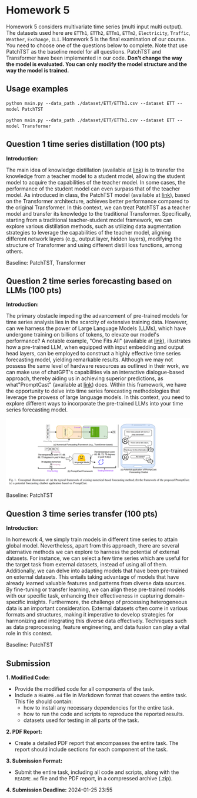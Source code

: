 # Homework 5

Homework 5 considers multivariate time series (multi input multi output). The datasets used here are `ETTh1`, `ETTh2`, `ETTm1`, `ETTm2`, `Electricity`, `Traffic`, `Weather`, `Exchange`, `ILI`. Homework 5 is the final examination of our course. You need to choose one of the questions below to complete. Note that use PatchTST as the baseline model for all questions. PatchTST and Transformer have been implemented in our code. **Don't change the way the model is evaluated. You can only modify the model structure and the way the model is trained.**

## Usage examples

```
python main.py --data_path ./dataset/ETT/ETTh1.csv --dataset ETT --model PatchTST
```

```
python main.py --data_path ./dataset/ETT/ETTh1.csv --dataset ETT --model Transformer
```

## Question 1 time series distillation (100 pts)

**Introduction:**

The main idea of knowledge distillation (available at [link](https://arxiv.org/abs/1503.02531)) is to transfer the knowledge from a teacher model to a student model, allowing the student model to acquire the capabilities of the teacher model. In some cases, the performance of the student model can even surpass that of the teacher model. As introduced in class, the PatchTST model (available at [link](https://arxiv.org/abs/2211.14730)), based on the Transformer architecture, achieves better performance compared to the original Transformer. In this context, we can treat PatchTST as a teacher model and transfer its knowledge to the traditional Transformer. Specifically, starting from a traditional teacher-student model framework, we can explore various distillation methods, such as utilizing data augmentation strategies to leverage the capabilities of the teacher model, aligning different network layers (e.g., output layer, hidden layers), modifying the structure of Transformer and using different distill loss functions, among others.

Baseline: PatchTST, Transformer

## Question 2 time series forecasting based on LLMs (100 pts)

**Introduction:**

The primary obstacle impeding the advancement of pre-trained models for time series analysis lies in the scarcity of extensive training data. However, can we harness the power of Large Language Models (LLMs), which have undergone training on billions of tokens, to elevate our model's performance? A notable example, "One Fits All" (available at [link](https://arxiv.org/abs/2302.11939)), illustrates how a pre-trained LLM, when equipped with input embedding and output head layers, can be employed to construct a highly effective time series forecasting model, yielding remarkable results. Although we may not possess the same level of hardware resources as outlined in their work, we can make use of chatGPT's capabilities via an interactive dialogue-based approach, thereby aiding us in achieving superior predictions, as what"PromptCast" (available at [link](https://arxiv.org/abs/2210.08964)) does. Within this framework, we have the opportunity to delve into time series forecasting methodologies that leverage the prowess of large language models. In this context, you need to explore different ways to incorporate the pre-trained LLMs into your time series forecasting model.

![streaming.jpg](imgs%2FPromptCast.png)

Baseline: PatchTST

## Question 3 time series transfer (100 pts)

**Introduction:**

In homework 4, we simply train models in different time series to attain global model. Nevertheless, apart from this approach, there are several alternative methods we can explore to harness the potential of external datasets. For instance, we can select a few time series which are useful for the target task from external datasets, instead of using all of them. Additionally, we can delve into adapting models that have been pre-trained on external datasets. This entails taking advantage of models that have already learned valuable features and patterns from diverse data sources. By fine-tuning or transfer learning, we can align these pre-trained models with our specific task, enhancing their effectiveness in capturing domain-specific insights.
Furthermore, the challenge of processing heterogeneous data is an important consideration. External datasets often come in various formats and structures, making it imperative to develop strategies for harmonizing and integrating this diverse data effectively. Techniques such as data preprocessing, feature engineering, and data fusion can play a vital role in this context.

Baseline: PatchTST

## Submission

**1. Modified Code:**

- Provide the modified code for all components of the task.
- Include a `README.md` file in Markdown format that covers the entire task. This file should contain:
    - how to install any necessary dependencies for the entire task.
    - how to run the code and scripts to reproduce the reported results.
    - datasets used for testing in all parts of the task.

**2. PDF Report:**

- Create a detailed PDF report that encompasses the entire task. The report should include sections for each component
  of the task.

**3. Submission Format:**

- Submit the entire task, including all code and scripts, along with the `README.md` file and the PDF report, in a
  compressed archive (.zip).

**4. Submission Deadline:**
2024-01-25 23:55
